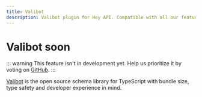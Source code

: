 ```yaml
---
title: Valibot
description: Valibot plugin for Hey API. Compatible with all our features.
---
```


# Valibot <span data-soon>soon</span>

::: warning
This feature isn't in development yet. Help us prioritize it by voting on [GitHub](https://github.com/hey-api/openapi-ts/issues/1474).
:::

[Valibot](https://valibot.dev/) is the open source schema library for TypeScript with bundle size, type safety and developer experience in mind.

<!--@include: ../../sponsors.md-->

